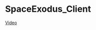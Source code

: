 # SpaceExodus_Client 
[Video](https://www.youtube.com/watch?v=vtkqFDjYy0Q&t=40s&ab_channel=WoonggiEun)


